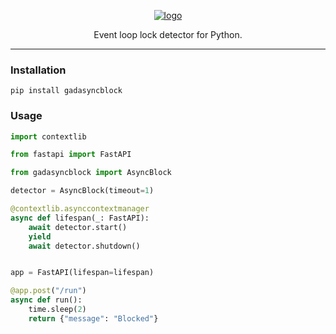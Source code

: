 <p align="center">
  <a href="https://github.com/AlexDemure/gadasyncblock">
    <a href="https://ibb.co/4gMDDpK7"><img src="https://i.ibb.co/JF2bbHmK/logo.png" alt="logo" border="0"></a>
  </a>
</p>

<p align="center">
  Event loop lock detector for Python.
</p>

---

### Installation

```
pip install gadasyncblock
```

### Usage

```python
import contextlib

from fastapi import FastAPI

from gadasyncblock import AsyncBlock

detector = AsyncBlock(timeout=1)

@contextlib.asynccontextmanager
async def lifespan(_: FastAPI):
    await detector.start()
    yield
    await detector.shutdown()


app = FastAPI(lifespan=lifespan)

@app.post("/run")
async def run():
    time.sleep(2)
    return {"message": "Blocked"}
```
